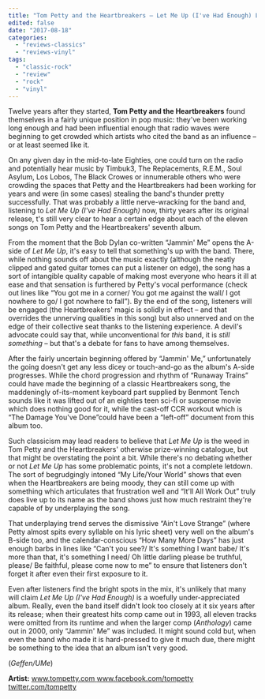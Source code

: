 ```yaml
---
title: "Tom Petty and the Heartbreakers – Let Me Up (I've Had Enough) LP"
edited: false
date: "2017-08-18"
categories:
  - "reviews-classics"
  - "reviews-vinyl"
tags:
  - "classic-rock"
  - "review"
  - "rock"
  - "vinyl"
---
```


Twelve years after they started, **Tom Petty and the Heartbreakers** found themselves in a fairly unique position in pop music: they've been working long enough and had been influential enough that radio waves were beginning to get crowded which artists who cited the band as an influence – or at least seemed like it.

On any given day in the mid-to-late Eighties, one could turn on the radio and potentially hear music by Timbuk3, The Replacements, R.E.M., Soul Asylum, Los Lobos, The Black Crowes or innumerable others who were crowding the spaces that Petty and the Heartbreakers had been working for years and were (in some cases) stealing the band's thunder pretty successfully. That was probably a little nerve-wracking for the band and, listening to _Let Me Up_ _(I've Had Enough)_ now, thirty years after its original release, t's still very clear to hear a certain edge about each of the eleven songs on Tom Petty and the Heartbreakers' seventh album.

From the moment that the Bob Dylan co-written “Jammin' Me” opens the A-side of _Let Me Up_, it's easy to tell that something's up with the band. There, while nothing sounds off about the music exactly (although the neatly clipped and gated guitar tomes can put a listener on edge), the song has a sort of intangible quality capable of making most everyone who hears it ill at ease and that sensation is furthered by Petty's vocal performance (check out lines like “You got me in a corner/ You got me against the wall/ I got nowhere to go/ I got nowhere to fall”). By the end of the song, listeners will be engaged (the Heartbreakers' magic is solidly in effect – and that overrides the unnerving qualities in this song) but also unnerved and on the edge of their collective seat thanks to the listening experience. A devil's advocate could say that, while unconventional for _this_ band, it is _still_ _something_ – but that's a debate for fans to have among themselves.

After the fairly uncertain beginning offered by “Jammin' Me,” unfortunately the going doesn't get any less dicey or touch-and-go as the album's A-side progresses. While the chord progression and rhythm of “Runaway Trains” could have made the beginning of a classic Heartbreakers song, the maddeningly of-its-moment keyboard part supplied by Benmont Tench sounds like it was lifted out of an eighties teen sci-fi or suspense movie which does nothing good for it, while the cast-off CCR workout which is “The Damage You've Done”could have been a “left-off” document from this album too.

Such classicism may lead readers to believe that _Let Me Up_ is the weed in Tom Petty and the Heartbreakers' otherwise prize-winning catalogue, but that might be overstating the point a bit. While there's no debating whether or not _Let Me Up_ has some problematic points, it's not a complete letdown. The sort of begrudgingly intoned “My Life/Your World” shows that even when the Heartbreakers are being moody, they can still come up with something which articulates that frustration well and “It'll All Work Out” truly does live up to its name as the band shows just how much restraint they're capable of by underplaying the song.

That underplaying trend serves the dismissive “Ain't Love Strange” (where Petty almost spits every syllable on his lyric sheet) very well on the album's B-side too, and the calendar-conscious “How Many More Days” has just enough barbs in lines like “Can't you see?/ It's something I want babe/ It's more than that, it's something I need/ Oh little darling please be truthful, please/ Be faithful, please come now to me” to ensure that listeners don't forget it after even their first exposure to it.

Even after listeners find the bright spots in the mix, it's unlikely that many will claim _Let Me Up (I've Had Enough)_ is a woefully under-appreciated album. Really, even the band itself didn't look too closely at it six years after its release; when their greatest hits comp came out in 1993, all eleven tracks were omitted from its runtime and when the larger comp (_Anthology_) came out in 2000, only “Jammin' Me” was included. It might sound cold but, when even the band who made it is hard-pressed to give it much due, there might be something to the idea that an album isn't very good.

(_Geffen/UMe_)

**Artist:** [www.tompetty.com www.facebook.com/tompetty twitter.com/tompetty](http://www.tompetty.com/40?ref=https://www.google.ca/)
